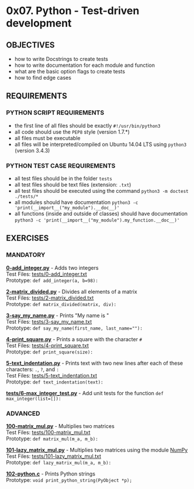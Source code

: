 # 0x07. Python - Test-driven development

## OBJECTIVES   
   * how to write Docstrings to create tests   
   * how to write documentation for each module and function   
   * what are the basic option flags to create tests   
   * how to find edge cases   

## REQUIREMENTS   

### PYTHON SCRIPT REQUIREMENTS  
   * the first line of all files should be exactly `#!/usr/bin/python3`   
   * all code should use the `PEP8` style (version 1.7.*)   
   * all files must be executable   
   * all files will be interpreted/compiled on Ubuntu 14.04 LTS using `python3` (version 3.4.3)   

### PYTHON TEST CASE REQUIREMENTS    
   * all test files should be in the folder `tests`   
   * all test files should be text files (extension: `.txt`)   
   * all test files should be executed using the command `python3 -m doctest ./tests/*`   
   * all modules should have documentation `python3 -c 'print(__import__("my_module").__doc__)'`   
   * all functions (inside and outside of classes) should have documentation `python3 -c 'print(__import__("my_module").my_function.__doc__)'`   

## EXERCISES   

### MANDATORY   

**[0-add_integer.py](0-add_integer.py)** - Adds two integers   
Test Files: [tests/0-add_integer.txt](tests/0-add_integer.txt)   
Prototype: `def add_integer(a, b=98):`   

**[2-matrix_divided.py](2-matrix_divided.py)** - Divides all elements of a matrix   
Test Files: [tests/2-matrix_divided.txt](tests/2-matrix_divided.txt)   
Prototype: `def matrix_divided(matrix, div):`   

**[3-say_my_name.py](3-say_my_name.py)** - Prints "My name is <first name> <last name>"   
Test Files: [tests/3-say_my_name.txt](tests/3-say_my_name.txt)   
Prototype: `def say_my_name(first_name, last_name=""):`   

**[4-print_square.py](4-print_square.py)** - Prints a square with the character `#`    
Test Files: [tests/4-print_square.txt](tests/4-print_square.txt)   
Prototype: `def print_square(size):`   

**[5-text_indentation.py](5-text_indentation.py)** - Prints text with two new lines after each of these characters: `.`, `?`, and `:`   
Test Files: [tests/5-text_indentation.txt](tests/5-text_indentation.txt)   
Prototype: `def text_indentation(text):`   

**[tests/6-max_integer_test.py](tests/6-max_integer_test.py)** - Add unit tests for the function `def max_integer(list=[]):`   

### ADVANCED   

**[100-matrix_mul.py](100-matrix_mul.py)** - Multiplies two matrices    
Test Files: [tests/100-matrix_mul.txt](tests/100-matrix_mul.txt)   
Prototype: `def matrix_mul(m_a, m_b):`   

**[101-lazy_matrix_mul.py](101-lazy_matrix_mul.py)** - Multiplies two matrices using the module [NumPy](http://www.numpy.org)    
Test Files: [tests/101-lazy_matrix_mul.txt](tests/101-lazy_matrix_mul.txt)   
Prototype: `def lazy_matrix_mul(m_a, m_b):`   

**[102-python.c](102-python.c)** - Prints Python strings   
Prototype: `void print_python_string(PyObject *p);`   
